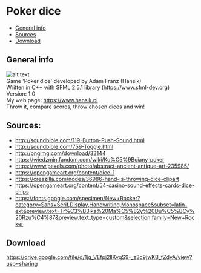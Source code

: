 # Poker dice
* [General info](#general-info) 
* [Sources](#sources)
* [Download](#download)
## General info
![alt text](https://i.imgur.com/Zn8BVAi.png) \
Game 'Poker dice' developed by Adam Franz (Hansik) \
Written in C++ with SFML 2.5.1 library (https://www.sfml-dev.org) \
Version: 1.0 \
My web page: https://www.hansik.pl \
Throw it, compare scores, throw chosen dices and win!
## Sources:
- http://soundbible.com/119-Button-Push-Sound.html
- http://soundbible.com/759-Toggle.html
- http://pngimg.com/download/33144
- https://wiedzmin.fandom.com/wiki/Ko%C5%9Bciany_poker
- https://www.pexels.com/photo/abstract-ancient-antique-art-235985/
- https://opengameart.org/content/dice-1
- https://creazilla.com/nodes/36986-hand-is-throwing-dice-clipart
- https://opengameart.org/content/54-casino-sound-effects-cards-dice-chips
- https://fonts.google.com/specimen/New+Rocker?category=Sans+Serif,Display,Handwriting,Monospace&subset=latin-ext&preview.text=Tr%C3%B3jka%20Ma%C5%82y%20Du%C5%BCy%20Rzu%C4%87&preview.text_type=custom&selection.family=New+Rocker

## Download

https://drive.google.com/file/d/1jq_VEfpj2llKvgS9-_z3c9jwKB_fZdyA/view?usp=sharing
